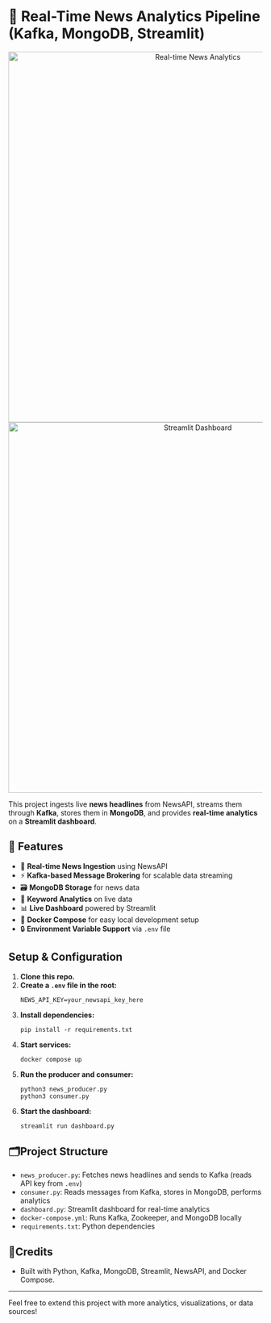 # 📰 **Real-Time News Analytics Pipeline** (Kafka, MongoDB, Streamlit)

<div align="center">
  <img width="735" alt="Real-time News Analytics" src="https://github.com/user-attachments/assets/5c7c4d16-5001-4005-905d-808db10124fb" />
</div>

<div align="center">
  <img width="735" alt="Streamlit Dashboard" src="https://github.com/user-attachments/assets/f415111e-4e2b-4d35-b15c-1b6770b7852d" />
</div>

This project ingests live **news headlines** from NewsAPI, streams them through **Kafka**, stores them in **MongoDB**, and provides **real-time analytics** on a **Streamlit dashboard**.

## 🚀 **Features**
- 🚨 **Real-time News Ingestion** using NewsAPI
- ⚡ **Kafka-based Message Brokering** for scalable data streaming
- 🗃️ **MongoDB Storage** for news data
- 🔑 **Keyword Analytics** on live data
- 📊 **Live Dashboard** powered by Streamlit
- 🐳 **Docker Compose** for easy local development setup
- 🔒 **Environment Variable Support** via `.env` file

## Setup & Configuration

1. **Clone this repo.**
2. **Create a `.env` file in the root:**
   ```
   NEWS_API_KEY=your_newsapi_key_here
   ```
3. **Install dependencies:**
   ```
   pip install -r requirements.txt
   ```
4. **Start services:**
   ```
   docker compose up
   ```
5. **Run the producer and consumer:**
   ```
   python3 news_producer.py
   python3 consumer.py
   ```
6. **Start the dashboard:**
   ```
   streamlit run dashboard.py
   ```

## 🗂️Project Structure
- `news_producer.py`: Fetches news headlines and sends to Kafka (reads API key from `.env`)
- `consumer.py`: Reads messages from Kafka, stores in MongoDB, performs analytics
- `dashboard.py`: Streamlit dashboard for real-time analytics
- `docker-compose.yml`: Runs Kafka, Zookeeper, and MongoDB locally
- `requirements.txt`: Python dependencies

## 🌟Credits
- Built with Python, Kafka, MongoDB, Streamlit, NewsAPI, and Docker Compose.

---

Feel free to extend this project with more analytics, visualizations, or data sources!
